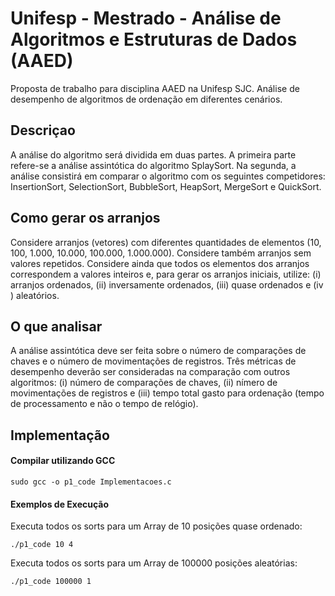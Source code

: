 # Unifesp - Mestrado - Análise de Algoritmos e Estruturas de Dados (AAED)
Proposta de trabalho para disciplina AAED na Unifesp SJC.
Análise de desempenho de algoritmos de ordenação em diferentes cenários.

## Descriçao
A análise do algoritmo será dividida em duas partes. A primeira parte refere-se a análise assintótica
do algoritmo SplaySort. Na segunda, a análise consistirá em comparar o algoritmo com os seguintes competidores:
InsertionSort, SelectionSort, BubbleSort, HeapSort, MergeSort e QuickSort.
## Como gerar os arranjos
Considere arranjos (vetores) com diferentes quantidades de elementos (10, 100, 1.000, 10.000,
100.000, 1.000.000). Considere também arranjos sem valores repetidos. Considere ainda que todos
os elementos dos arranjos correspondem a valores inteiros e, para gerar os arranjos iniciais, utilize:
(i) arranjos ordenados, (ii) inversamente ordenados, (iii) quase ordenados e (iv ) aleatórios.
## O que analisar
A análise assintótica deve ser feita sobre o número de comparações de chaves e o número de
movimentações de registros. Três métricas de desempenho deverão ser consideradas na comparação
com outros algoritmos: (i) número de comparações de chaves, (ii) nímero de movimentações de
registros e (iii) tempo total gasto para ordenação (tempo de processamento e não o tempo de
relógio). 

## Implementação

#### Compilar utilizando GCC 
```sudo gcc -o p1_code Implementacoes.c```

#### Exemplos de Execução

Executa todos os sorts para um Array de 10 posições quase ordenado:

```./p1_code 10 4```

Executa todos os sorts para um Array de 100000 posições aleatórias:

```./p1_code 100000 1```
